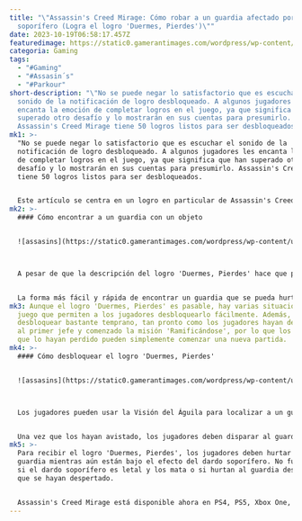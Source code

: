 ```yaml
---
title: "\"Assassin's Creed Mirage: Cómo robar a un guardia afectado por un dardo
  soporífero (Logra el logro 'Duermes, Pierdes')\""
date: 2023-10-19T06:58:17.457Z
featuredimage: https://static0.gamerantimages.com/wordpress/wp-content/uploads/2023/10/ac-mirage-blowdart-pickpocket.jpg?q=50&fit=contain&w=1140&h=&dpr=1.5
categoria: Gaming
tags:
  - "#Gaming"
  - "#Assasin´s"
  - "#Parkour"
short-description: "\"No se puede negar lo satisfactorio que es escuchar el
  sonido de la notificación de logro desbloqueado. A algunos jugadores les
  encanta la emoción de completar logros en el juego, ya que significa que han
  superado otro desafío y lo mostrarán en sus cuentas para presumirlo.
  Assassin's Creed Mirage tiene 50 logros listos para ser desbloqueados."
mk1: >-
  "No se puede negar lo satisfactorio que es escuchar el sonido de la
  notificación de logro desbloqueado. A algunos jugadores les encanta la emoción
  de completar logros en el juego, ya que significa que han superado otro
  desafío y lo mostrarán en sus cuentas para presumirlo. Assassin's Creed Mirage
  tiene 50 logros listos para ser desbloqueados.


  Este artículo se centra en un logro en particular de Assassin's Creed Mirage: el logro 'Duermes, Pierdes', que requiere que los jugadores hurten a un guardia que ha sido afectado por un dardo soporífero. Aquí, los jugadores pueden aprender cómo desbloquear fácilmente este logro.
mk2: >-
  #### Cómo encontrar a un guardia con un objeto


  ![assasins](https://static0.gamerantimages.com/wordpress/wp-content/uploads/2023/10/ac-mirage-guard-key.jpg?q=50&fit=crop&w=1500&dpr=1.5 "assasins")



  A pesar de que la descripción del logro 'Duermes, Pierdes' hace que parezca bastante sencillo, no es tan fácil como suena. Los jugadores no pueden simplemente poner a dormir a un guardia con un dardo soporífero y luego hurtarlos, ya que los guardias rara vez llevan objetos encima.


  La forma más fácil y rápida de encontrar un guardia que se pueda hurtar en Assassin's Creed Mirage es entrar en una fortaleza con una puerta cerrada o visitar un área con un portador de una 'Misteriosa Espina'. Dado que las llaves y las Misteriosas Espinas siempre se pueden saquear de los cuerpos dormidos, estas son las circunstancias perfectas para obtener este logro.
mk3: Aunque el logro 'Duermes, Pierdes' es pasable, hay varias situaciones en el
  juego que permiten a los jugadores desbloquearlo fácilmente. Además, se puede
  desbloquear bastante temprano, tan pronto como los jugadores hayan derrotado
  al primer jefe y comenzado la misión 'Ramificándose', por lo que los jugadores
  que lo hayan perdido pueden simplemente comenzar una nueva partida.
mk4: >-
  #### Cómo desbloquear el logro 'Duermes, Pierdes'


  ![assasins](https://static0.gamerantimages.com/wordpress/wp-content/uploads/2023/10/blowdart-hit-ac-mirage.jpg?q=50&fit=crop&w=1500&dpr=1.5 "assasins")



  Los jugadores pueden usar la Visión del Águila para localizar a un guardia con una llave o una Misteriosa Espina. Alternativamente, también pueden usar a Enkidu para explorar ubicaciones.


  Una vez que los hayan avistado, los jugadores deben disparar al guardia con un dardo soporífero para ponerlo temporalmente a dormir. Luego, pueden acercarse al guardia, y la opción de Hurtar aparecerá. El objeto se recogerá automáticamente, los jugadores no tendrán que presionar el botón que generalmente aparece en la pantalla al hurtar a los ciudadanos.
mk5: >-
  Para recibir el logro 'Duermes, Pierdes', los jugadores deben hurtar al
  guardia mientras aún están bajo el efecto del dardo soporífero. No funcionará
  si el dardo soporífero es letal y los mata o si hurtan al guardia después de
  que se hayan despertado.


  Assassin's Creed Mirage está disponible ahora en PS4, PS5, Xbox One, Xbox Series X|S y PC."
---
```

